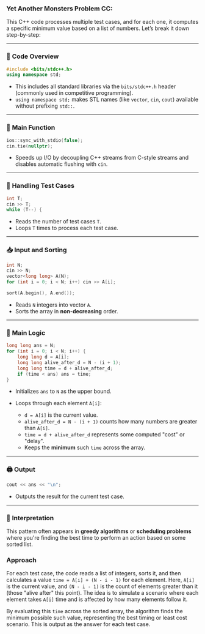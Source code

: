 ### Yet Another Monsters Problem CC:


This C++ code processes multiple test cases, and for each one, it computes a specific minimum value based on a list of numbers. Let’s break it down step-by-step:

---

### 🔧 **Code Overview**

```cpp
#include <bits/stdc++.h>
using namespace std;
```

* This includes all standard libraries via the `bits/stdc++.h` header (commonly used in competitive programming).
* `using namespace std;` makes STL names (like `vector`, `cin`, `cout`) available without prefixing `std::`.

---

### 🧠 **Main Function**

```cpp
ios::sync_with_stdio(false);
cin.tie(nullptr);
```

* Speeds up I/O by decoupling C++ streams from C-style streams and disables automatic flushing with `cin`.

---

### 🔁 **Handling Test Cases**

```cpp
int T;
cin >> T;
while (T--) {
```

* Reads the number of test cases `T`.
* Loops `T` times to process each test case.

---

### 📥 **Input and Sorting**

```cpp
int N;
cin >> N;
vector<long long> A(N);
for (int i = 0; i < N; i++) cin >> A[i];

sort(A.begin(), A.end());
```

* Reads `N` integers into vector `A`.
* Sorts the array in **non-decreasing** order.

---

### 🧮 **Main Logic**

```cpp
long long ans = N;
for (int i = 0; i < N; i++) {
    long long d = A[i];
    long long alive_after_d = N - (i + 1);
    long long time = d + alive_after_d;
    if (time < ans) ans = time;
}
```

* Initializes `ans` to `N` as the upper bound.
* Loops through each element `A[i]`:

  * `d = A[i]` is the current value.
  * `alive_after_d = N - (i + 1)` counts how many numbers are greater than `A[i]`.
  * `time = d + alive_after_d` represents some computed "cost" or "delay".
  * Keeps the **minimum** such `time` across the array.

---

### 🖨️ **Output**

```cpp
cout << ans << "\n";
```

* Outputs the result for the current test case.

---

### 📌 **Interpretation**

This pattern often appears in **greedy algorithms** or **scheduling problems** where you're finding the best time to perform an action based on some sorted list.

### Approach
For each test case, the code reads a list of integers, sorts it, and then calculates a value `time = A[i] + (N - i - 1)` for each element. Here, `A[i]` is the current value, and `(N - i - 1)` is the count of elements greater than it (those "alive after" this point). The idea is to simulate a scenario where each element takes `A[i]` time and is affected by how many elements follow it.

By evaluating this `time` across the sorted array, the algorithm finds the minimum possible such value, representing the best timing or least cost scenario. This is output as the answer for each test case.

